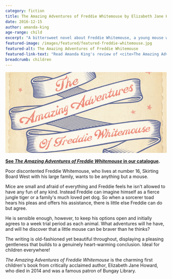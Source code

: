 ```yaml
---
category: fiction
title: The Amazing Adventures of Freddie Whitemouse by Elizabeth Jane Howard
date: 2016-12-15
author: amanda-king
age-range: child
excerpt: "A bittersweet novel about Freddie Whitemouse, a young mouse who wishes he was anything but."
featured-image: /images/featured/featured-freddie-whitemouse.jpg
featured-alt: The Amazing Adventures of Freddie Whitemouse
featured-link-text: "Read Amanda King's review of <cite>The Amazing Adventures of Freddie Whitemouse</cite>, by Elizabeth Jane Howard."
breadcrumb: children
---
```


![The Amazing Adventures of Freddie Whitemouse](/images/featured/featured-freddie-whitemouse.jpg)

**[See <cite>The Amazing Adventures of Freddie Whitemouse</cite> in our catalogue](https://suffolk.spydus.co.uk/cgi-bin/spydus.exe/ENQ/OPAC/BIBENQ?BRN=2096533).**

Poor discontented Freddie Whitemouse, who lives at number 16, Skirting Board West with his large family, wants to be anything but a mouse.

Mice are small and afraid of everything and Freddie feels he isn't allowed to have any fun of any kind. Instead Freddie can imagine himself as a fierce jungle tiger or a family's much loved pet dog. So when a sorcerer toad hears his pleas and offers his assistance, there is little else Freddie can do but agree.

He is sensible enough, however, to keep his options open and initially agrees to a week trial period as each animal. What adventures will he have, and will he discover that a little mouse can be braver than he thinks?

The writing is old-fashioned yet beautiful throughout, displaying a pleasing gentleness that builds to a genuinely heart-warming conclusion. Ideal for children everywhere!

<cite>The Amazing Adventures of Freddie Whitemouse</cite> is the charming first children's book from critically acclaimed author, Elizabeth Jane Howard, who died in 2014 and was a famous patron of Bungay Library.
